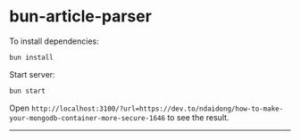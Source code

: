 # bun-article-parser

To install dependencies:

```bash
bun install
```

Start server:

```bash
bun start
```

Open `http://localhost:3100/?url=https://dev.to/ndaidong/how-to-make-your-mongodb-container-more-secure-1646` to see the result.

---
